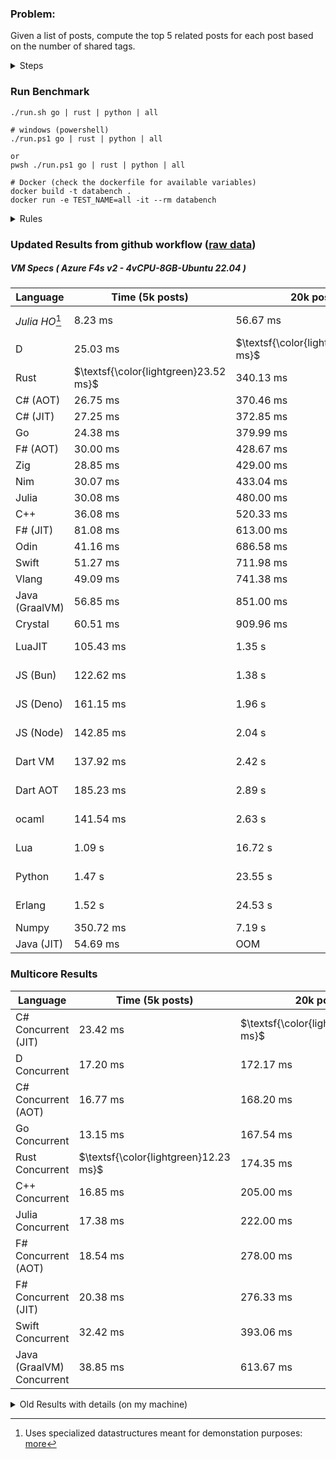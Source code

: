 ### Problem:

Given a list of posts, compute the top 5 related posts for each post based on the number of shared tags.

<details>
<summary> Steps </summary>

-   Read the posts JSON file.
-   Iterate over the posts and populate a map containing: `tag -> List<int>`, with the int representing the post index of each post with that tag.
-   Iterate over the posts and for each post:
    -   Create a map: `PostIndex -> int` to track the number of shared tags
    -   For each tag, Iterate over the posts that have that tag
    -   For each post, increment the shared tag count in the map.
-   Sort the related posts by the number of shared tags.
-   Write the top 5 related posts for each post to a new JSON file.
</details>

### Run Benchmark

```
./run.sh go | rust | python | all

# windows (powershell)
./run.ps1 go | rust | python | all

or
pwsh ./run.ps1 go | rust | python | all

# Docker (check the dockerfile for available variables)
docker build -t databench .
docker run -e TEST_NAME=all -it --rm databench
```

<details>
<summary> Rules </summary>

<h3>No:</h3>

-   FFI (including assembly inlining)
-   Unsafe code blocks
-   Custom benchmarking
-   Disabling runtime checks (bounds etc)
-   Specific hardware targeting
-   SIMD for single threaded solutions
-   Hardcoding number of posts
-   Lazy evaluation (Unless results are computed at runtime and timed)
-   Computation Caching

<h3>Must:</h3>

-   Support up to 100,000 posts
-   Support UTF8 strings
-   Parse json at runtime
-   Support up to 100 tags
-   Use a stable release of the compiler/runtime
-   Represent tags as strings
-   Be production ready
-   Use less than 8GB of memory
</details>

### Updated Results from github workflow ([raw data](https://github.com/jinyus/related_post_gen/blob/main/raw_results.md))

##### VM Specs ( Azure F4s v2 - 4vCPU-8GB-Ubuntu 22.04 )

| Language       | Time (5k posts) | 20k posts | 60k posts | Total     |
| -------------- | --------------- | --------- | --------- | --------- |
| _Julia HO_[^1] | 8.23 ms         | 56.67 ms  | 142.67 ms | 207.56 ms |
| D              | 25.03 ms        | $\textsf{\color{lightgreen}315.91 ms}$ | $\textsf{\color{lightgreen}2.71 s}$    | 3.06 s    |
| Rust           | $\textsf{\color{lightgreen}23.52 ms}$        | 340.13 ms | 3.04 s    | 3.40 s    |
| C# (AOT)       | 26.75 ms        | 370.46 ms | 3.25 s    | 3.65 s    |
| C# (JIT)       | 27.25 ms        | 372.85 ms | 3.26 s    | 3.66 s    |
| Go             | 24.38 ms        | 379.99 ms | 3.28 s    | 3.68 s    |
| F# (AOT)       | 30.00 ms        | 428.67 ms | 3.70 s    | 4.16 s    |
| Zig            | 28.85 ms        | 429.00 ms | 3.82 s    | 4.28 s    |
| Nim            | 30.07 ms        | 433.04 ms | 3.83 s    | 4.29 s    |
| Julia          | 30.08 ms        | 480.00 ms | 4.22 s    | 4.73 s    |
| C++            | 36.08 ms        | 520.33 ms | 4.57 s    | 5.13 s    |
| F# (JIT)       | 81.08 ms        | 613.00 ms | 5.10 s    | 5.80 s    |
| Odin           | 41.16 ms        | 686.58 ms | 6.01 s    | 6.74 s    |
| Swift          | 51.27 ms        | 711.98 ms | 6.21 s    | 6.98 s    |
| Vlang          | 49.09 ms        | 741.38 ms | 6.60 s    | 7.39 s    |
| Java (GraalVM) | 56.85 ms        | 851.00 ms | 7.52 s    | 8.42 s    |
| Crystal        | 60.51 ms        | 909.96 ms | 8.03 s    | 9.00 s    |
| LuaJIT         | 105.43 ms       | 1.35 s    | 12.86 s   | 14.32 s   |
| JS (Bun)       | 122.62 ms       | 1.38 s    | 13.89 s   | 15.39 s   |
| JS (Deno)      | 161.15 ms       | 1.96 s    | 17.26 s   | 19.38 s   |
| JS (Node)      | 142.85 ms       | 2.04 s    | 18.63 s   | 20.82 s   |
| Dart VM        | 137.92 ms       | 2.42 s    | 21.09 s   | 23.64 s   |
| Dart AOT       | 185.23 ms       | 2.89 s    | 25.80 s   | 28.87 s   |
| ocaml          | 141.54 ms       | 2.63 s    | 34.40 s   | 37.18 s   |
| Lua            | 1.09 s          | 16.72 s   | 149.96 s  | 167.77 s  |
| Python         | 1.47 s          | 23.55 s   | 215.84 s  | 240.87 s  |
| Erlang         | 1.52 s          | 24.53 s   | 222.91 s  | 248.96 s  |
| Numpy          | 350.72 ms       | 7.19 s    | OOM       | N/A       |
| Java (JIT)     | 54.69 ms        | OOM       | OOM       | N/A       |

### Multicore Results

| Language                  | Time (5k posts) | 20k posts | 60k posts | Total  |
| ------------------------- | --------------- | --------- | --------- | ------ |
| C# Concurrent (JIT)       | 23.42 ms        | $\textsf{\color{lightgreen}157.58 ms}$ | $\textsf{\color{lightgreen}1.28 s}$    | 1.46 s |
| D Concurrent              | 17.20 ms        | 172.17 ms | 1.40 s    | 1.59 s |
| C# Concurrent (AOT)       | 16.77 ms        | 168.20 ms | 1.42 s    | 1.60 s |
| Go Concurrent             | 13.15 ms        | 167.54 ms | 1.42 s    | 1.60 s |
| Rust Concurrent           | $\textsf{\color{lightgreen}12.23 ms}$        | 174.35 ms | 1.52 s    | 1.71 s |
| C++ Concurrent            | 16.85 ms        | 205.00 ms | 1.75 s    | 1.98 s |
| Julia Concurrent          | 17.38 ms        | 222.00 ms | 1.95 s    | 2.18 s |
| F# Concurrent (AOT)       | 18.54 ms        | 278.00 ms | 2.46 s    | 2.76 s |
| F# Concurrent (JIT)       | 20.38 ms        | 276.33 ms | 2.46 s    | 2.76 s |
| Swift Concurrent          | 32.42 ms        | 393.06 ms | 3.49 s    | 3.91 s |
| Java (GraalVM) Concurrent | 38.85 ms        | 613.67 ms | 4.12 s    | 4.77 s |

<details>
<summary> Old Results with details (on my machine) </summary>

| Language   | Processing Time | Total (+ I/O) | Details                                                                                                                                                                                                                                                                                         |
| ---------- | --------------- | ------------- | ----------------------------------------------------------------------------------------------------------------------------------------------------------------------------------------------------------------------------------------------------------------------------------------------- |
| Rust       | -               | 4.5s          | Initial                                                                                                                                                                                                                                                                                         |
| Rust v2    | -               | 2.60s         | Replace std HashMap with fxHashMap by [phazer99](https://www.reddit.com/r/rust/comments/16plgok/comment/k1rtr4x/?utm_source=share&utm_medium=web2x&context=3)                                                                                                                                   |
| Rust v3    | -               | 1.28s         | Preallocate and reuse map and unstable sort by [vdrmn](https://www.reddit.com/r/rust/comments/16plgok/comment/k1rzo7g/?utm_source=share&utm_medium=web2x&context=3) and [Darksonn](https://www.reddit.com/r/rust/comments/16plgok/comment/k1rzwdx/?utm_source=share&utm_medium=web2x&context=3) |
| Rust v4    | -               | 0.13s         | Use Post index as key instead of Pointer and Binary Heap by [RB5009](https://www.reddit.com/r/rust/comments/16plgok/comment/k1s5ea0/?utm_source=share&utm_medium=web2x&context=3)                                                                                                               |
| Rust v5    | 38ms            | 52ms          | Rm hashing from loop and use vec[count] instead of map[index]count by RB5009                                                                                                                                                                                                                    |
| Rust v6    | 23ms            | 36ms          | Optimized Binary Heap Ops by [scottlamb](https://github.com/jinyus/related_post_gen/pull/12)                                                                                                                                                                                                    |
| Rust Rayon | 9ms             | 22ms          | Parallelize by [masmullin2000](https://github.com/jinyus/related_post_gen/pull/4)                                                                                                                                                                                                               |
| Rust Rayon | 8ms             | 22ms          | Remove comparison out of hot loop                                                                                                                                                                                                                                                               |
| ⠀          | ⠀               | ⠀             | ⠀                                                                                                                                                                                                                                                                                               |
| Go         | -               | 1.5s          | Initial                                                                                                                                                                                                                                                                                         |
| Go v2      | -               | 80ms          | Add rust optimizations                                                                                                                                                                                                                                                                          |
| Go v3      | 56ms            | 70ms          | Use goccy/go-json                                                                                                                                                                                                                                                                               |
| Go v3      | 34ms            | 55ms          | Use generic binaryheap by [DrBlury](https://github.com/jinyus/related_post_gen/pull/7)                                                                                                                                                                                                          |
| Go v4      | 26ms            | 50ms          | Replace binary heap with custom priority queue                                                                                                                                                                                                                                                  |
| Go v5      | 20ms            | 43ms          | Remove comparison out of hot loop                                                                                                                                                                                                                                                               |
| Go Con     | 10ms            | 33ms          | Go concurrency by [tirprox](https://github.com/jinyus/related_post_gen/pull/17) and [DrBlury](https://github.com/jinyus/related_post_gen/pull/8)                                                                                                                                                |
| Go Con v2  | 5ms             | 29ms          | Use arena, use waitgroup, rm binheap by [DrBlury](https://github.com/jinyus/related_post_gen/pull/20)                                                                                                                                                                                           |
| ⠀          | ⠀               | ⠀             | ⠀                                                                                                                                                                                                                                                                                               |
| Python     | -               | 7.81s         | Initial                                                                                                                                                                                                                                                                                         |
| Python v2  | 1.35s           | 1.53s         | Add rust optimizations by [dave-andersen](https://github.com/jinyus/related_post_gen/pull/10)                                                                                                                                                                                                   |
| Numpy      | 0.57s           | 0.85s         | Numpy implementation by [Copper280z](https://github.com/jinyus/related_post_gen/pull/11)                                                                                                                                                                                                        |
| ⠀          | ⠀               | ⠀             | ⠀                                                                                                                                                                                                                                                                                               |
| Crystal    | 50ms            | 96ms          | Inital w/ previous optimizations                                                                                                                                                                                                                                                                |
| Crystal v2 | 33ms            | 72ms          | Replace binary heap with custom priority queue                                                                                                                                                                                                                                                  |
| ⠀          | ⠀               | ⠀             | ⠀                                                                                                                                                                                                                                                                                               |
| Odin       | 110ms           | 397ms         | Ported from golang code                                                                                                                                                                                                                                                                         |
| Odin v2    | 104ms           | 404ms         | Remove comparison out of hot loop                                                                                                                                                                                                                                                               |
| ⠀          | ⠀               | ⠀             | ⠀                                                                                                                                                                                                                                                                                               |
| Dart VM    | 125ms           | 530ms         | Ported from golang code                                                                                                                                                                                                                                                                         |
| Dart bin   | 274ms           | 360ms         | Compiled executable                                                                                                                                                                                                                                                                             |
| ⠀          | ⠀               | ⠀             | ⠀                                                                                                                                                                                                                                                                                               |
| Vlang      | 339ms           | 560ms         | Ported from golang code                                                                                                                                                                                                                                                                         |
| ⠀          | ⠀               | ⠀             | ⠀                                                                                                                                                                                                                                                                                               |
| Zig        | 80ms            | 110ms         | Provided by [akhildevelops](https://github.com/jinyus/related_post_gen/pull/30)                                                                                                                                                                                                                 |

</details>

[^1]: Uses specialized datastructures meant for demonstation purposes: [more](https://github.com/LilithHafner/Jokes/tree/main/SuperDataStructures.jl)
